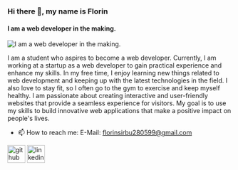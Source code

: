 ### Hi there 👋, my name is Florin
#### I am a web developer in the making.
![I am a web developer in the making.](https://camo.githubusercontent.com/a93031e8b1d874c7d1f76754c67db6530b3087117e7e5ca4dd9c0d903d53efaf/68747470733a2f2f7170682e6366322e71756f726163646e2e6e65742f6d61696e2d71696d672d6661376234626463336232663733653734396535633263363436643461653133)

I am a student who aspires to become a web developer. Currently, I am working at a startup as a web developer to gain practical experience and enhance my skills. In my free time, I enjoy learning new things related to web development and keeping up with the latest technologies in the field. I also love to stay fit, so I often go to the gym to exercise and keep myself healthy. I am passionate about creating interactive and user-friendly websites that provide a seamless experience for visitors. My goal is to use my skills to build innovative web applications that make a positive impact on people's lives.

- 📫 How to reach me: E-Mail: florinsirbu280599@gmail.com 


[<img src='https://cdn.jsdelivr.net/npm/simple-icons@3.0.1/icons/github.svg' alt='github' height='40'>](https://github.com/https://github.com/florinsirbu99as)  [<img src='https://cdn.jsdelivr.net/npm/simple-icons@3.0.1/icons/linkedin.svg' alt='linkedin' height='40'>](https://www.linkedin.com/in/https://www.linkedin.com/in/florin-alexandru-sirbu-198108242//)  

